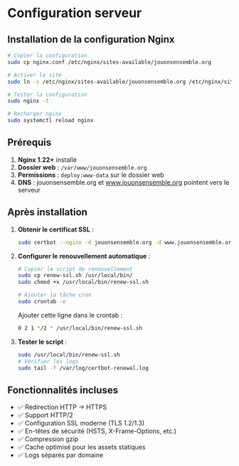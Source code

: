 # Configuration serveur

## Installation de la configuration Nginx

```bash
# Copier la configuration
sudo cp nginx.conf /etc/nginx/sites-available/jouonsensemble.org

# Activer le site
sudo ln -s /etc/nginx/sites-available/jouonsensemble.org /etc/nginx/sites-enabled/

# Tester la configuration
sudo nginx -t

# Recharger nginx
sudo systemctl reload nginx
```

## Prérequis

1. **Nginx 1.22+** installé
2. **Dossier web** : `/var/www/jouonsensemble.org`
3. **Permissions** : `deploy:www-data` sur le dossier web
4. **DNS** : jouonsensemble.org et www.jouonsensemble.org pointent vers le serveur

## Après installation

1. **Obtenir le certificat SSL** :
   ```bash
   sudo certbot --nginx -d jouonsensemble.org -d www.jouonsensemble.org
   ```

2. **Configurer le renouvellement automatique** :
   ```bash
   # Copier le script de renouvellement
   sudo cp renew-ssl.sh /usr/local/bin/
   sudo chmod +x /usr/local/bin/renew-ssl.sh

   # Ajouter la tâche cron
   sudo crontab -e
   ```

   Ajouter cette ligne dans le crontab :
   ```bash
   0 2 1 */2 * /usr/local/bin/renew-ssl.sh
   ```

3. **Tester le script** :
   ```bash
   sudo /usr/local/bin/renew-ssl.sh
   # Vérifier les logs
   sudo tail -f /var/log/certbot-renewal.log
   ```

## Fonctionnalités incluses

- ✅ Redirection HTTP → HTTPS
- ✅ Support HTTP/2
- ✅ Configuration SSL moderne (TLS 1.2/1.3)
- ✅ En-têtes de sécurité (HSTS, X-Frame-Options, etc.)
- ✅ Compression gzip
- ✅ Cache optimisé pour les assets statiques
- ✅ Logs séparés par domaine